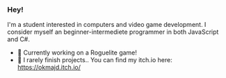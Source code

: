 ### Hey!

I'm a student interested in computers and video game development. I consider myself an beginner-intermediete programmer in both JavaScript and C#.

- 🤔 Currently working on a Roguelite game!
- 🌱 I rarely finish projects..
You can find my itch.io here:
https://okmajd.itch.io/

<!--
**okMajd/okmajd** is a ✨ _special_ ✨ repository because its `README.md` (this file) appears on your GitHub profile.

Here are some ideas to get you started:

- 🔭 I’m currently working on ...
- 🌱 I’m currently learning ...
- 👯 I’m looking to collaborate on ...
- 🤔 I’m looking for help with ...
- 💬 Ask me about ...
- 📫 How to reach me: ...
- 😄 Pronouns: ...
- ⚡ Fun fact: ...
-->
